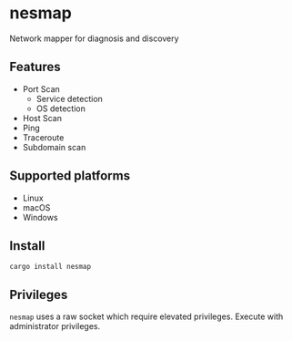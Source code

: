 # nesmap 
Network mapper for diagnosis and discovery

## Features
- Port Scan
    - Service detection
    - OS detection
- Host Scan
- Ping
- Traceroute
- Subdomain scan

## Supported platforms
- Linux
- macOS
- Windows

## Install
```
cargo install nesmap
```

## Privileges
`nesmap` uses a raw socket which require elevated privileges.  Execute with administrator privileges.
